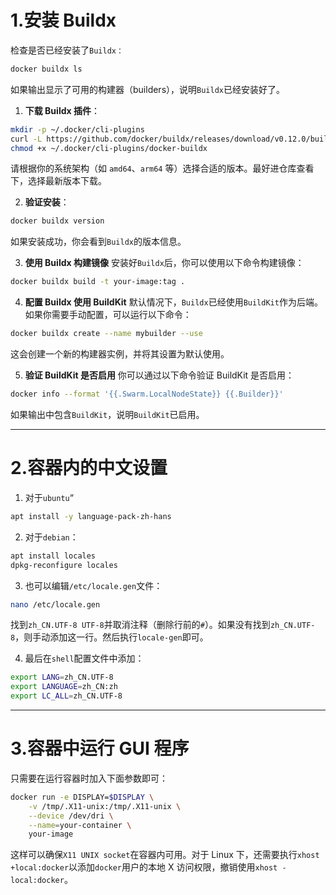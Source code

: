 # 1.安装 Buildx

检查是否已经安装了`Buildx：`
```bash
docker buildx ls
```
如果输出显示了可用的构建器（builders），说明`Buildx`已经安装好了。

1. **下载 Buildx 插件**：
```bash
mkdir -p ~/.docker/cli-plugins
curl -L https://github.com/docker/buildx/releases/download/v0.12.0/buildx-v0.12.0.linux-amd64 -o ~/.docker/cli-plugins/docker-buildx
chmod +x ~/.docker/cli-plugins/docker-buildx
```
请根据你的系统架构（如 `amd64`、`arm64` 等）选择合适的版本。最好进仓库查看下，选择最新版本下载。

2. **验证安装**：
```bash
docker buildx version
```
如果安装成功，你会看到`Buildx`的版本信息。

3. **使用 Buildx 构建镜像**
安装好`Buildx`后，你可以使用以下命令构建镜像：
```bash
docker buildx build -t your-image:tag .
```

4. **配置 Buildx 使用 BuildKit**
默认情况下，`Buildx`已经使用`BuildKit`作为后端。如果你需要手动配置，可以运行以下命令：
```bash
docker buildx create --name mybuilder --use
```
这会创建一个新的构建器实例，并将其设置为默认使用。

5. **验证 BuildKit 是否启用**
你可以通过以下命令验证 BuildKit 是否启用：
```bash
docker info --format '{{.Swarm.LocalNodeState}} {{.Builder}}'
```
如果输出中包含`BuildKit`，说明`BuildKit`已启用。

---

# 2.容器内的中文设置

1. 对于`ubuntu`“
```bash
apt install -y language-pack-zh-hans
```

2. 对于`debian`：
```bash
apt install locales
dpkg-reconfigure locales
```

3. 也可以编辑`/etc/locale.gen`文件：
```bash
nano /etc/locale.gen
```

找到`zh_CN.UTF-8 UTF-8`并取消注释（删除行前的`#`）。如果没有找到`zh_CN.UTF-8`，则手动添加这一行。然后执行`locale-gen`即可。

4. 最后在`shell`配置文件中添加：
```sh
export LANG=zh_CN.UTF-8
export LANGUAGE=zh_CN:zh
export LC_ALL=zh_CN.UTF-8
```

---

# 3.容器中运行 GUI 程序

只需要在运行容器时加入下面参数即可：
```bash
docker run -e DISPLAY=$DISPLAY \
    -v /tmp/.X11-unix:/tmp/.X11-unix \
    --device /dev/dri \
    --name=your-container \
    your-image
```
这样可以确保`X11 UNIX socket`在容器内可用。对于 Linux 下，还需要执行`xhost +local:docker`以添加`docker`用户的本地 X 访问权限，撤销使用`xhost -local:docker`。